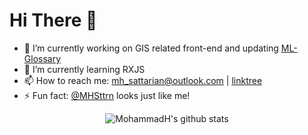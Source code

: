 # Hi There 👾

- 🔭 I’m currently working on GIS related front-end and updating [ML-Glossary](https://github.com/mhsattarian/ML-Glossary)
- 🌱 I’m currently learning RXJS
- 📫 How to reach me: mh_sattarian@outlook.com | [linktree](http://linktr.ee/mh_sattarian)
- ⚡ Fun fact: [@MHSttrn](https://github.com/MHSttrn) looks just like me!

<div align="center">
  
![MohammadH's github stats](https://github-readme-stats.vercel.app/api?username=mhsattarian&show_icons=true)

</div>

<!--
**mhsattarian/mhsattarian** is a ✨ _special_ ✨ repository because its `README.md` (this file) appears on your GitHub profile.

Here are some ideas to get you started:

- 🔭 I’m currently working on ...
- 🌱 I’m currently learning ...
- 👯 I’m looking to collaborate on ...
- 🤔 I’m looking for help with ...
- 💬 Ask me about ...
- 📫 How to reach me: ...
- 😄 Pronouns: ...
- ⚡ Fun fact: ...
-->
